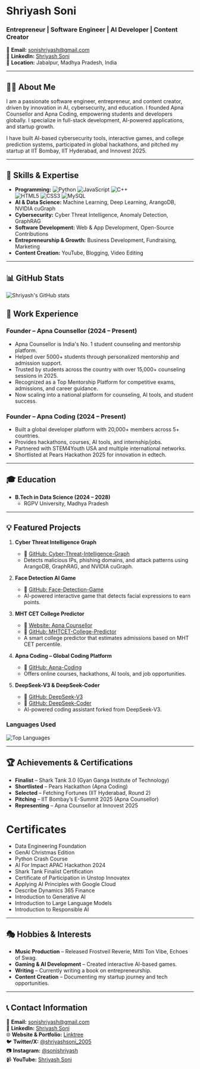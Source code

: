 # Shriyash Soni

### Entrepreneur | Software Engineer | AI Developer | Content Creator

📩 **Email:** [sonishriyash@gmail.com](mailto:sonishriyash@gmail.com)  
🔗 **LinkedIn:** [Shriyash Soni](https://www.linkedin.com/in/shriyash-soni)  
📍 **Location:** Jabalpur, Madhya Pradesh, India

---

## 👨‍💻 About Me

I am a passionate software engineer, entrepreneur, and content creator, driven by innovation in AI, cybersecurity, and education. I founded Apna Counsellor and Apna Coding, empowering students and developers globally. I specialize in full-stack development, AI-powered applications, and startup growth.

I have built AI-based cybersecurity tools, interactive games, and college prediction systems, participated in global hackathons, and pitched my startup at IIT Bombay, IIT Hyderabad, and Innovest 2025.

---

## 🚀 Skills & Expertise

- **Programming:**
![Python](https://img.shields.io/badge/-Python-3776AB?style=flat&logo=python&logoColor=white) 
![JavaScript](https://img.shields.io/badge/-JavaScript-F7DF1E?style=flat&logo=javascript&logoColor=black) 
![C++](https://img.shields.io/badge/-C++-00599C?style=flat&logo=c%2B%2B&logoColor=white)  
![HTML5](https://img.shields.io/badge/-HTML5-E34F26?style=flat&logo=html5&logoColor=white) 
![CSS3](https://img.shields.io/badge/-CSS3-1572B6?style=flat&logo=css3&logoColor=white)
![MySQL](https://img.shields.io/badge/-MySQL-4479A1?style=flat&logo=mysql&logoColor=white)
- **AI & Data Science:** Machine Learning, Deep Learning, ArangoDB, NVIDIA cuGraph
- **Cybersecurity:** Cyber Threat Intelligence, Anomaly Detection, GraphRAG
- **Software Development:** Web & App Development, Open-Source Contributions
- **Entrepreneurship & Growth:** Business Development, Fundraising, Marketing
- **Content Creation:** YouTube, Blogging, Video Editing

---
## 📊 GitHub Stats

![Shriyash's GitHub stats](https://github-readme-stats.vercel.app/api?username=shriyashsoni&show_icons=true&theme=radical)


## 💼 Work Experience

### Founder – Apna Counsellor (2024 – Present)
- Apna Counsellor is India's No. 1 student counseling and mentorship platform.
- Helped over 5000+ students through personalized mentorship and admission support.
- Trusted by students across the country with over 15,000+ counseling sessions in 2025.
- Recognized as a Top Mentorship Platform for competitive exams, admissions, and career guidance.
- Now scaling into a national platform for counseling, AI tools, and student success.

### Founder – Apna Coding (2024 – Present)
- Built a global developer platform with 20,000+ members across 5+ countries.
- Provides hackathons, courses, AI tools, and internship/jobs.
- Partnered with STEM4Youth USA and multiple international networks.
- Shortlisted at Pears Hackathon 2025 for innovation in edtech.

---

## 🎓 Education

- **B.Tech in Data Science (2024 – 2028)**
  - RGPV University, Madhya Pradesh

---

## 💡 Featured Projects

1. **Cyber Threat Intelligence Graph**
   - 🔗 [GitHub: Cyber-Threat-Intelligence-Graph](https://github.com/shriyashsoni/Cyber-Threat-Intelligence-Graph)
   - Detects malicious IPs, phishing domains, and attack patterns using ArangoDB, GraphRAG, and NVIDIA cuGraph.

2. **Face Detection AI Game**
   - 🔗 [GitHub: Face-Detection-Game](https://github.com/shriyashsoni/Face-Detection-Game)
   - AI-powered interactive game that detects facial expressions to earn points.

3. **MHT CET College Predictor**
   - 🔗 [Website: Apna Counsellor](https://apnacounsellor.com)
   - 🔗 [GitHub: MHTCET-College-Predictor](https://github.com/shriyashsoni/MHTCET-College-Predictor)
   - A smart college predictor that estimates admissions based on MHT CET percentile.

4. **Apna Coding – Global Coding Platform**
   - 🔗 [GitHub: Apna-Coding](https://github.com/shriyashsoni/Apna-Coding)
   - Offers online courses, hackathons, AI tools, and job opportunities.

5. **DeepSeek-V3 & DeepSeek-Coder**
   - 🔗 [GitHub: DeepSeek-V3](https://github.com/shriyashsoni/DeepSeek-V3)
   - 🔗 [GitHub: DeepSeek-Coder](https://github.com/shriyashsoni/DeepSeek-Coder)
   - AI-powered coding assistant forked from DeepSeek-V3.
  

### Languages Used

![Top Languages](https://github-readme-stats.vercel.app/api/top-langs/?username=shriyashsoni&layout=compact&theme=radical)


---

## 🏆 Achievements & Certifications

- **Finalist** – Shark Tank 3.0 (Gyan Ganga Institute of Technology)
- **Shortlisted** – Pears Hackathon (Apna Coding)
- **Selected** – Fetching Fortunes (IIT Hyderabad, Round 2)
- **Pitching** – IIT Bombay’s E-Summit 2025 (Apna Counsellor)
- **Representing** – Apna Counsellor at Innovest 2025

# Certificates

- Data Engineering Foundation
- GenAl Christmas Edition
- Python Crash Course
- AI For Impact APAC Hackathon 2024
- Shark Tank Finalist Certification
- Certificate of Participation in Unstop Innovatex
- Applying AI Principles with Google Cloud
- Describe Dynamics 365 Finance
- Introduction to Generative AI
- Introduction to Large Language Models
- Introduction to Responsible AI

---

## 🎭 Hobbies & Interests

- **Music Production** – Released Frostveil Reverie, Mitti Ton Vibe, Echoes of Swag.
- **Gaming & AI Development** – Created interactive AI-based games.
- **Writing** – Currently writing a book on entrepreneurship.
- **Content Creation** – Documenting my startup journey and tech opportunities.

---

## 📞 Contact Information

📩 **Email:** [sonishriyash@gmail.com](mailto:sonishriyash@gmail.com)  
📌 **LinkedIn:** [Shriyash Soni](https://www.linkedin.com/in/shriyash-soni)  
🌐 **Website & Portfolio:** [Linktree](https://linktr.ee/Shriyash_soni)  
🐦 **Twitter/X:** [@shriyashsoni_2005](https://twitter.com/shriyashsoni_2005)  
📷 **Instagram:** [@sonishriyash](https://instagram.com/sonishriyash)  
📹 **YouTube:** [Shriyash Soni](https://youtube.com/channel/SHRIYASHSONI_2005)


